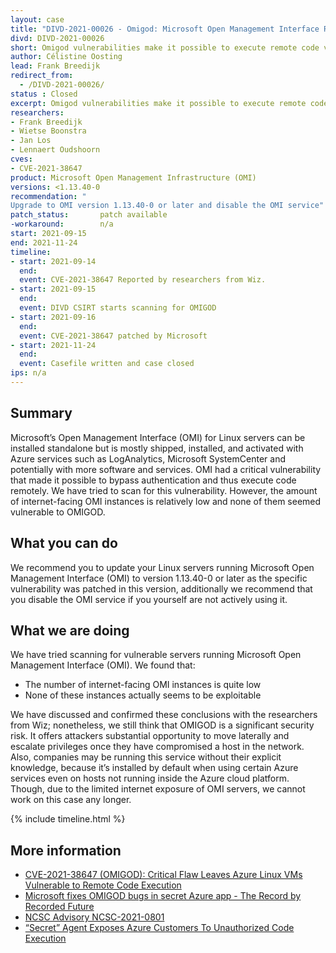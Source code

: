 ```yaml
---
layout: case
title: "DIVD-2021-00026 - Omigod: Microsoft Open Management Interface RCE"
divd: DIVD-2021-00026
short: Omigod vulnerabilities make it possible to execute remote code via Microsoft Open Management Interface (OMI) this service is installed automatically on machines running certain Azure services (either on premise or in the cloud)
author: Célistine Oosting
lead: Frank Breedijk
redirect_from:
  - /DIVD-2021-00026/
status : Closed
excerpt: Omigod vulnerabilities make it possible to execute remote code via Microsoft Open Management Interface (OMI) this service is installed automatically on machines running certain Azure services (either on premise or in the cloud)
researchers:
- Frank Breedijk
- Wietse Boonstra
- Jan Los
- Lennaert Oudshoorn
cves:
- CVE-2021-38647
product: Microsoft Open Management Infrastructure (OMI)
versions: <1.13.40-0
recommendation: "
Upgrade to OMI version 1.13.40-0 or later and disable the OMI service"
patch_status:	 	patch available
-workaround:		n/a
start: 2021-09-15
end: 2021-11-24
timeline:
- start: 2021-09-14
  end:
  event: CVE-2021-38647 Reported by researchers from Wiz.
- start: 2021-09-15
  end:
  event: DIVD CSIRT starts scanning for OMIGOD
- start: 2021-09-16
  end:
  event: CVE-2021-38647 patched by Microsoft
- start: 2021-11-24
  end:
  event: Casefile written and case closed
ips: n/a
---
```


## Summary

Microsoft’s Open Management Interface (OMI) for Linux servers can be installed standalone but is mostly shipped, installed, and activated with Azure services such as LogAnalytics, Microsoft SystemCenter and potentially with more software and services. OMI had a critical vulnerability that made it possible to bypass authentication and thus execute code remotely. We have tried to scan for this vulnerability. However, the amount of internet-facing OMI instances is relatively low and none of them seemed vulnerable to OMIGOD.

## What you can do

We recommend you to update your Linux servers running Microsoft Open Management Interface (OMI) to version 1.13.40-0 or later as the specific vulnerability was patched in this version, additionally we recommend that you disable the OMI service if you yourself are not actively using it.


## What we are doing

We have tried scanning for vulnerable servers running Microsoft Open Management Interface (OMI). We found that:
- The number of internet-facing OMI instances is quite low
- None of these instances actually seems to be exploitable

We have discussed and confirmed these conclusions with the researchers from Wiz; nonetheless, we still think that OMIGOD is a significant security risk. It offers attackers substantial opportunity to move laterally and escalate privileges once they have compromised a host in the network. Also, companies may be running this service without their explicit knowledge, because it’s installed by default when using certain Azure services even on hosts not running inside the Azure cloud platform. Though, due to the limited internet exposure of OMI servers, we cannot work on this case any longer.


{% include timeline.html %}

## More information

* [CVE-2021-38647 (OMIGOD): Critical Flaw Leaves Azure Linux VMs Vulnerable to Remote Code Execution](https://www.tenable.com/blog/cve-2021-38647-omigod-critical-flaw-leaves-azure-linux-vms-vulnerable-to-remote-code-execution)
* [Microsoft fixes OMIGOD bugs in secret Azure app - The Record by Recorded Future](https://therecord.media/microsoft-fixes-omigod-bugs-in-secret-azure-app/)
* [NCSC Advisory NCSC-2021-0801](https://advisories.ncsc.nl/advisory?id=NCSC-2021-0801)
* [“Secret” Agent Exposes Azure Customers To Unauthorized Code Execution ](https://www.wiz.io/blog/secret-agent-exposes-azure-customers-to-unauthorized-code-execution)

